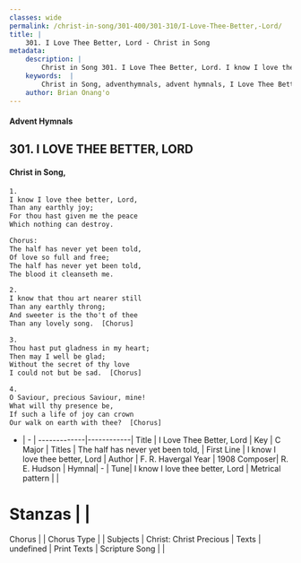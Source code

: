 ```yaml
---
classes: wide
permalink: /christ-in-song/301-400/301-310/I-Love-Thee-Better,-Lord/
title: |
    301. I Love Thee Better, Lord - Christ in Song
metadata:
    description: |
        Christ in Song 301. I Love Thee Better, Lord. I know I love thee better, Lord, Than any earthly joy; For thou hast given me the peace Which nothing can destroy. Chorus: The half has never yet been told, Of love so full and free; The half has never yet been told, The blood it cleanseth me.
    keywords:  |
        Christ in Song, adventhymnals, advent hymnals, I Love Thee Better, Lord, I know I love thee better, Lord. The half has never yet been told,
    author: Brian Onang'o
---
```


#### Advent Hymnals
## 301. I LOVE THEE BETTER, LORD
####  Christ in Song,

```txt
1.
I know I love thee better, Lord,
Than any earthly joy;
For thou hast given me the peace
Which nothing can destroy.

Chorus:
The half has never yet been told,
Of love so full and free;
The half has never yet been told,
The blood it cleanseth me.

2.
I know that thou art nearer still
Than any earthly throng;
And sweeter is the tho't of thee
Than any lovely song.  [Chorus]

3.
Thou hast put gladness in my heart;
Then may I well be glad;
Without the secret of thy love 
I could not but be sad.  [Chorus]

4.
O Saviour, precious Saviour, mine!
What will thy presence be,
If such a life of joy can crown
Our walk on earth with thee?  [Chorus]

```

- |   -  |
-------------|------------|
Title | I Love Thee Better, Lord |
Key | C Major |
Titles | The half has never yet been told, |
First Line | I know I love thee better, Lord |
Author | F. R. Havergal
Year | 1908
Composer| R. E. Hudson |
Hymnal|  - |
Tune| I know I love thee better, Lord |
Metrical pattern | |
# Stanzas |  |
Chorus |  |
Chorus Type |  |
Subjects | Christ: Christ Precious |
Texts | undefined |
Print Texts | 
Scripture Song |  |
    
